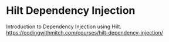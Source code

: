 # Hilt Dependency Injection

Introduction to Dependency Injection using Hilt.
https://codingwithmitch.com/courses/hilt-dependency-injection/
